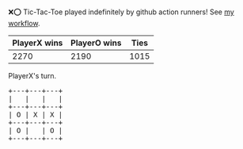 :x::o: Tic-Tac-Toe played indefinitely by github action runners! See [my workflow](.github/workflows/play.yaml).

|PlayerX wins|PlayerO wins|Ties|
|-|-|-|
|2270|2190|1015|

PlayerX's turn.

<pre>
+---+---+---+
|   |   |   |
+---+---+---+
| O | X | X |
+---+---+---+
| O |   | O |
+---+---+---+
</pre>